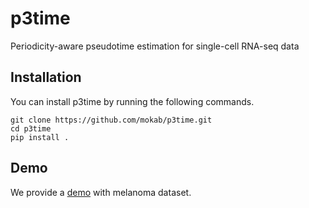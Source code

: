 # p3time
Periodicity-aware pseudotime estimation for single-cell RNA-seq data


## Installation

You can install p3time by running the following commands.

```
git clone https://github.com/mokab/p3time.git
cd p3time
pip install .
```

## Demo

We provide a [demo](Melanoma.ipynb) with melanoma dataset.

